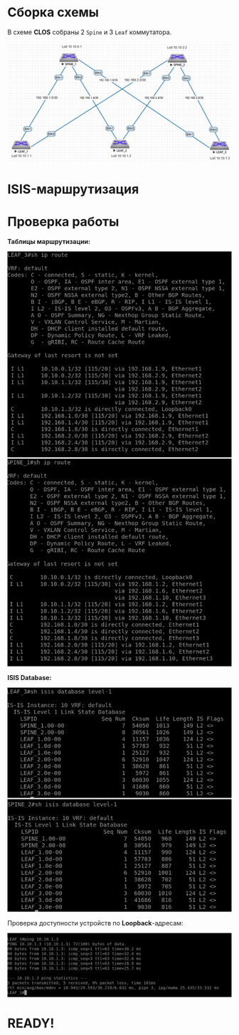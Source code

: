 

Сборка схемы
============

В схеме **CLOS** собраны 2 `Spine` и 3 `Leaf` коммутатора.

![Схема](../HW_1/CLOS.png "CLOS-топология")

ISIS-маршрутизация
============










Проверка работы
============


**Таблицы маршрутизации:**

![LEAF](LEAF3_ISIS.jpg "LEAF таблица маршрутизации")
![SPINE](SPINE1_ISIS.jpg "SPINE таблица маршрутизации")



**ISIS Database:**


![LEAF](LEAF3_DB.jpg "LEAF DB")
![SPINE](SPINE1_DB.jpg "SPINE DB")

Проверка доступности устройств по **Loopback**-адресам:

![PING](PING_ISIS.jpg "ICMP")

READY!
============

